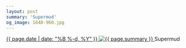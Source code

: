 ```yaml
---
layout: post
summary: 'Supermud'
og_image: 1648-960.jpg
---
```


<p>
 <time>
  <a href="/1648">
   {{ page.date | date: "%B %-d, %Y" }}
  </a>
 </time>
 <a href="/1648">
  <img alt="{{ page.summary }}" data-taken="6/9/2022" sizes="(min-width: 700px) 50vw, calc(100vw - 2rem)" src="{{ site.assets_url }}/1648-480.jpg" srcset="{{ site.assets_url }}/1648-240.jpg 240w, {{ site.assets_url }}/1648-480.jpg 480w, {{ site.assets_url }}/1648-720.jpg 720w, {{ site.assets_url }}/1648-960.jpg 960w"/>
 </a>
 <span>
  Supermud
 </span>
</p>
